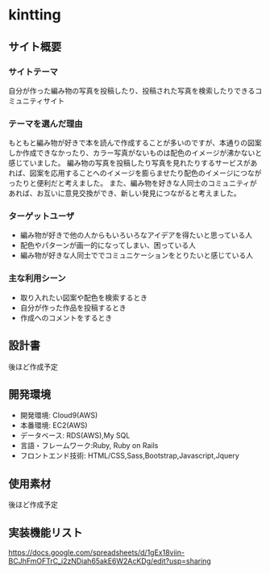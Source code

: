 # kintting

  ## サイト概要
  
  ### サイトテーマ
  自分が作った編み物の写真を投稿したり、投稿された写真を検索したりできるコミュニティサイト
  
  ### テーマを選んだ理由
  もともと編み物が好きで本を読んで作成することが多いのですが、本通りの図案しか作成できなかったり、カラー写真がないものは配色のイメージが沸かないと感じていました。
  編み物の写真を投稿したり写真を見れたりするサービスがあれば、図案を応用することへのイメージを膨らませたり配色のイメージにつながったりと便利だと考えました。
  また、編み物を好きな人同士のコミュニティがあれば、お互いに意見交換ができ、新しい発見につながると考えました。
  
  ### ターゲットユーザ
  * 編み物が好きで他の人からもいろいろなアイデアを得たいと思っている人
  * 配色やパターンが画一的になってしまい、困っている人
  * 編み物が好きな人同士ででコミュニケーションをとりたいと感じている人
  
  ### 主な利用シーン
  * 取り入れたい図案や配色を検索するとき
  * 自分が作った作品を投稿するとき
  * 作成へのコメントをするとき
  

  ## 設計書
  後ほど作成予定
  
  ## 開発環境
  * 開発環境: Cloud9(AWS)
  * 本番環境: EC2(AWS)
  * データベース: RDS(AWS),My SQL
  * 言語・フレームワーク:Ruby,	Ruby on Rails
  * フロントエンド技術: HTML/CSS,Sass,Bootstrap,Javascript,Jquery
  
  ## 使用素材
  後ほど作成予定

  ## 実装機能リスト
  https://docs.google.com/spreadsheets/d/1gEx18viin-BCJhFmOFTrC_i2zNDiah65akE6W2AcKDg/edit?usp=sharing
  
  
